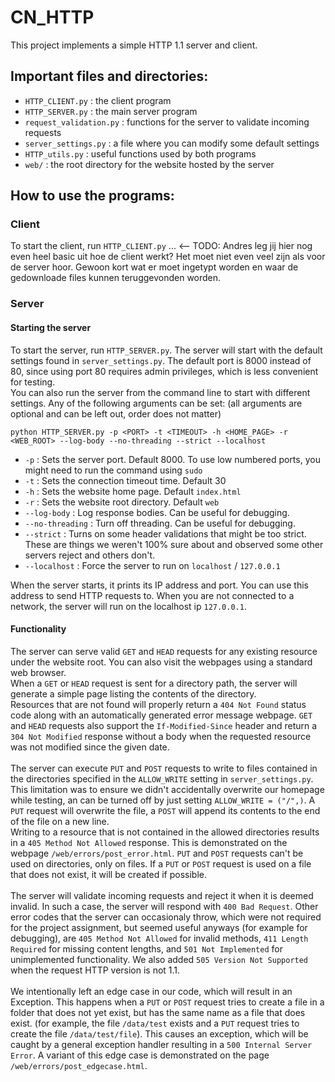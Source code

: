 # CN_HTTP

This project implements a simple HTTP 1.1 server and client.

## Important files and directories:

 - `HTTP_CLIENT.py` : the client program
 - `HTTP_SERVER.py` : the main server program
 - `request_validation.py` : functions for the server to validate incoming requests
 - `server_settings.py` : a file where you can modify some default settings
 - `HTTP_utils.py` : useful functions used by both programs
 - `web/` : the root directory for the website hosted by the server

## How to use the programs:

### Client

To start the client, run `HTTP_CLIENT.py`
...  <-- TODO: Andres leg jij hier nog even heel basic uit hoe de client werkt? Het moet niet even veel zijn als voor de server hoor. Gewoon kort wat er moet ingetypt worden en waar de gedownloade files kunnen teruggevonden worden.


### Server

#### Starting the server
To start the server, run `HTTP_SERVER.py`. The server will start with the default settings found in `server_settings.py`.
The default port is 8000 instead of 80, since using port 80 requires admin privileges, which is less convenient for testing.
\
You can also run the server from the command line to start with different settings. Any of the following arguments can be set:
(all arguments are optional and can be left out, order does not matter)
```
python HTTP_SERVER.py -p <PORT> -t <TIMEOUT> -h <HOME_PAGE> -r <WEB_ROOT> --log-body --no-threading --strict --localhost
```
- `-p` : Sets the server port. Default 8000. To use low numbered ports, you might need to run the command using `sudo`
- `-t` : Sets the connection timeout time. Default 30
- `-h` : Sets the website home page. Default `index.html`
- `-r` : Sets the website root directory. Default `web`
- `--log-body` : Log response bodies. Can be useful for debugging.
- `--no-threading` : Turn off threading. Can be useful for debugging.
- `--strict` : Turns on some header validations that might be too strict. These are things we weren't 100% sure about and observed some other servers reject and others don't.
- `--localhost` : Force the server to run on `localhost` / `127.0.0.1`

When the server starts, it prints its IP address and port. You can use this address to send HTTP requests to. When you are not connected to a network, 
the server will run on the localhost ip `127.0.0.1`. 

#### Functionality
The server can serve valid `GET` and `HEAD` requests for any existing resource under the website root. 
You can also visit the webpages using a standard web browser.\
When a `GET` or `HEAD` request is sent for a directory path, the server will generate a simple page listing the contents of the directory. \
Resources that are not found will properly return a `404 Not Found` status code along with an automatically generated error message webpage. 
`GET` and `HEAD` requests also support the `If-Modified-Since` header and return a `304 Not Modified` response without a body
when the requested resource was not modified since the given date.\
\
The server can execute `PUT` and `POST` requests to write to files contained in the directories specified in the `ALLOW_WRITE` 
setting in `server_settings.py`. This limitation was to ensure we didn't accidentally overwrite our homepage while testing, an can be turned off
by just setting `ALLOW_WRITE = ("/",)`. A `PUT` request will overwrite the file, a `POST` will append its contents to the end of the file on a new line. \
Writing to a resource that is not contained in the allowed directories results in a `405 Method Not Allowed` 
response. This is demonstrated on the webpage `/web/errors/post_error.html`. `PUT` and `POST` requests can't be used on directories, only on files. If a `PUT` or `POST` request is used on a file that does not exist,
it will be created if possible.\
\
The server will validate incoming requests and reject it when it is deemed invalid. In such a case, the server will respond with `400 Bad Request`.
Other error codes that the server can occasionaly throw, which were not required for the project assignment, but seemed useful anyways 
(for example for debugging), are `405 Method Not Allowed` for invalid methods, `411 Length Required` for missing content lengths, and `501 Not Implemented`
for unimplemented functionality. We also added `505 Version Not Supported` when the request HTTP version is not 1.1. \
\
We intentionally left an edge case in our code, which will result in an Exception. This happens when a `PUT` or `POST` request tries to create
a file in a folder that does not yet exist, but has the same name as a file that does exist. (for example, the file `/data/test` exists and a `PUT` request
tries to create the file `/data/test/file`). This causes an exception, which will be caught by a general exception handler resulting in a `500 Internal Server Error`.
A variant of this edge case is demonstrated on the page `/web/errors/post_edgecase.html`.















